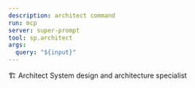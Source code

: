 ```yaml
---
description: architect command
run: mcp
server: super-prompt
tool: sp.architect
args:
  query: "${input}"
---
```


🏗️ Architect
System design and architecture specialist
